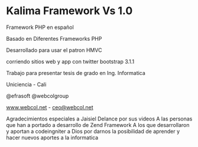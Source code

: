 Kalima Framework Vs 1.0
======

Framework PHP en español

Basado en Diferentes Frameworks PHP

Desarrollado para usar el patron HMVC

corriendo sitios web y app con twitter bootstrap 3.1.1

Trabajo para presentar tesis de grado en Ing. Informatica

Uniciencia - Cali

@efrasoft @webcolgroup

www.webcol.net - ceo@webcol.net

Agradecimientos especiales a 
Jaisiel Delance por sus videos
A las personas que han a portado a desarrollo de Zend Framework
A los que desarrollaron y aportan a codeingniter
a Dios por darnos la posibilidad de aprender y hacer nuevos aportes a la informatica
